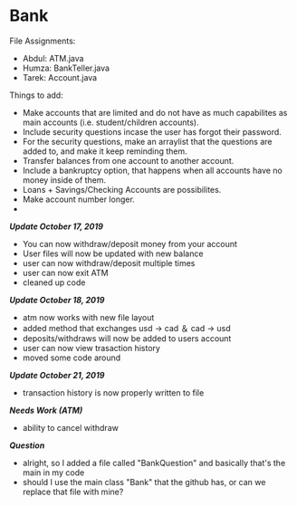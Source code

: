 # Bank


File Assignments:
- Abdul: ATM.java
- Humza: BankTeller.java
- Tarek: Account.java

Things to add:
- Make accounts that are limited and do not have as much capabilites as main accounts (i.e. student/children accounts).
- Include security questions incase the user has forgot their password.
 - For the security questions, make an arraylist that the questions are added to, and make it keep reminding them.
- Transfer balances from one account to another account.
- Include a bankruptcy option, that happens when all accounts have no money inside of them.
- Loans + Savings/Checking Accounts are possibilites. 
- Make account number longer.
- 

***Update October 17, 2019***
- You can now withdraw/deposit money from your account
- User files will now be updated with new balance
- user can now withdraw/deposit multiple times
- user can now exit ATM
- cleaned up code

***Update October 18, 2019***
- atm now works with new file layout
- added method that exchanges usd -> cad ＆ cad -> usd
- deposits/withdraws will now be added to users account
- user can now view trasaction history
- moved some code around

***Update October 21, 2019***
- transaction history is now properly written to file

***Needs Work (ATM)***
- ability to cancel withdraw

***Question***
- alright, so I added a file called "BankQuestion" and basically that's the main in my code
- should I use the main class "Bank" that the github has, or can we replace that file with mine? 
